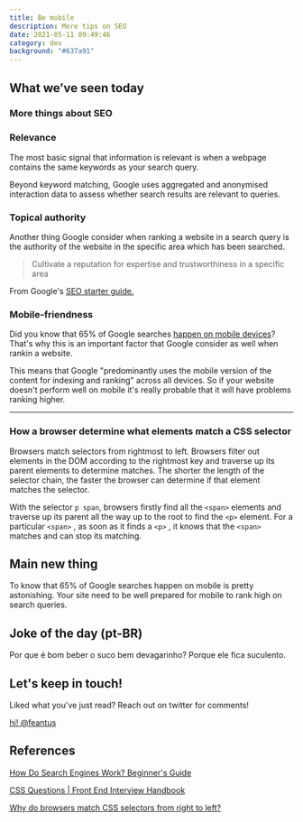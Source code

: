 ```yaml
---
title: Be mobile
description: More tips on SEO
date: 2021-05-11 09:49:46
category: dev
background: "#637a91"
---
```


## What we’ve seen today

### More things about SEO

### Relevance

The most basic signal that information is relevant is when a webpage contains the same keywords as your search query.

Beyond keyword matching, Google uses aggregated and anonymised interaction data to assess whether search results are relevant to queries.

### Topical authority

Another thing Google consider when ranking a website in a search query is the authority of the website in the specific area which has been searched.

> Cultivate a reputation for expertise and trustworthiness in a specific area

From Google's [SEO starter guide.](https://developers.google.com/search/docs/beginner/seo-starter-guide)

### Mobile-friendness

Did you know that 65% of Google searches [happen on mobile devices](https://www.seroundtable.com/google-mobile-searches-now-65-of-all-searches-28003.html)? That's why this is an important factor that Google consider as well when rankin a website.

This means that Google "predominantly uses the mobile version of the content for indexing and ranking" across all devices. So if your website doesn't perform well on mobile it's really probable that it will have problems ranking higher.

---

### How a browser determine what elements match a CSS selector

Browsers match selectors from rightmost to left. Browsers filter out elements in the DOM according to the rightmost key and traverse up its parent elements to determine matches. The shorter the length of the selector chain, the faster the browser can determine if that element matches the selector.

With the selector `p span`, browsers firstly find all the `<span>` elements and traverse up its parent all the way up to the root to find the `<p>` element. For a particular `<span>` , as soon as it finds a `<p>` , it knows that the `<span>` matches and can stop its matching.

## Main new thing

To know that 65% of Google searches happen on mobile is pretty astonishing. Your site need to be well prepared for mobile to rank high on search queries.

## Joke of the day (pt-BR)

Por que é bom beber o suco bem devagarinho?
Porque ele fica suculento.

## Let's keep in touch!

Liked what you've just read? Reach out on twitter for comments!

<a href="[https://twitter.com/intent/tweet?screen_name=TwitterDev&ref_src=twsrc^tfw](https://twitter.com/intent/tweet?screen_name=TwitterDev&ref_src=twsrc%5Etfw)" class="twitter-mention-button" data-text="Hi!" data-related="feantuns" data-show-count="false">hi! @feantus</a><script async src="[https://platform.twitter.com/widgets.js](https://platform.twitter.com/widgets.js)" charset="utf-8"></script>

## References

[How Do Search Engines Work? Beginner's Guide](https://ahrefs.com/blog/how-do-search-engines-work/#search-engine-basics)

[CSS Questions | Front End Interview Handbook](https://yangshun.github.io/front-end-interview-handbook/en/css-questions#explain-how-a-browser-determines-what-elements-match-a-css-selector)

[Why do browsers match CSS selectors from right to left?](https://stackoverflow.com/questions/5797014/why-do-browsers-match-css-selectors-from-right-to-left)
